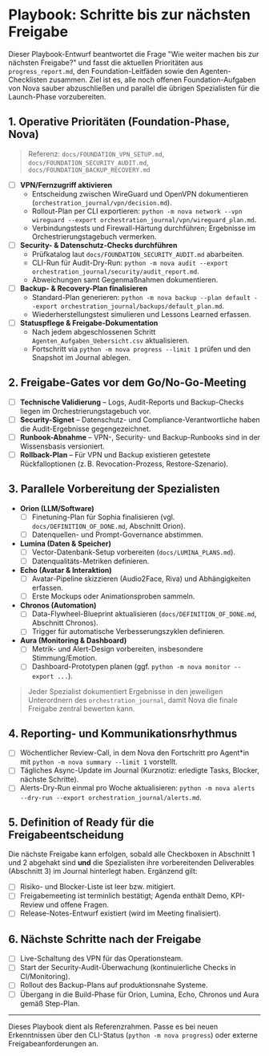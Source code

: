 # Playbook: Schritte bis zur nächsten Freigabe

Dieser Playbook-Entwurf beantwortet die Frage "Wie weiter machen bis zur nächsten Freigabe?" und fasst die aktuellen Prioritäten aus `progress_report.md`, den Foundation-Leitfäden sowie den Agenten-Checklisten zusammen. Ziel ist es, alle noch offenen Foundation-Aufgaben von Nova sauber abzuschließen und parallel die übrigen Spezialisten für die Launch-Phase vorzubereiten.

## 1. Operative Prioritäten (Foundation-Phase, Nova)

> Referenz: `docs/FOUNDATION_VPN_SETUP.md`, `docs/FOUNDATION_SECURITY_AUDIT.md`, `docs/FOUNDATION_BACKUP_RECOVERY.md`

- [ ] **VPN/Fernzugriff aktivieren**
  - Entscheidung zwischen WireGuard und OpenVPN dokumentieren (`orchestration_journal/vpn/decision.md`).
  - Rollout-Plan per CLI exportieren: `python -m nova network --vpn wireguard --export orchestration_journal/vpn/wireguard_plan.md`.
  - Verbindungstests und Firewall-Härtung durchführen; Ergebnisse im Orchestrierungstagebuch vermerken.
- [ ] **Security- & Datenschutz-Checks durchführen**
  - Prüfkatalog laut `docs/FOUNDATION_SECURITY_AUDIT.md` abarbeiten.
  - CLI-Run für Audit-Dry-Run: `python -m nova audit --export orchestration_journal/security/audit_report.md`.
  - Abweichungen samt Gegenmaßnahmen dokumentieren.
- [ ] **Backup- & Recovery-Plan finalisieren**
  - Standard-Plan generieren: `python -m nova backup --plan default --export orchestration_journal/backups/default_plan.md`.
  - Wiederherstellungstest simulieren und Lessons Learned erfassen.
- [ ] **Statuspflege & Freigabe-Dokumentation**
  - Nach jedem abgeschlossenen Schritt `Agenten_Aufgaben_Uebersicht.csv` aktualisieren.
  - Fortschritt via `python -m nova progress --limit 1` prüfen und den Snapshot im Journal ablegen.

## 2. Freigabe-Gates vor dem Go/No-Go-Meeting

- [ ] **Technische Validierung** – Logs, Audit-Reports und Backup-Checks liegen im Orchestrierungstagebuch vor.
- [ ] **Security-Signet** – Datenschutz- und Compliance-Verantwortliche haben die Audit-Ergebnisse gegengezeichnet.
- [ ] **Runbook-Abnahme** – VPN-, Security- und Backup-Runbooks sind in der Wissensbasis versioniert.
- [ ] **Rollback-Plan** – Für VPN und Backup existieren getestete Rückfalloptionen (z. B. Revocation-Prozess, Restore-Szenario).

## 3. Parallele Vorbereitung der Spezialisten

- **Orion (LLM/Software)**
  - [ ] Finetuning-Plan für Sophia finalisieren (vgl. `docs/DEFINITION_OF_DONE.md`, Abschnitt Orion).
  - [ ] Datenquellen- und Prompt-Governance abstimmen.
- **Lumina (Daten & Speicher)**
  - [ ] Vector-Datenbank-Setup vorbereiten (`docs/LUMINA_PLANS.md`).
  - [ ] Datenqualitäts-Metriken definieren.
- **Echo (Avatar & Interaktion)**
  - [ ] Avatar-Pipeline skizzieren (Audio2Face, Riva) und Abhängigkeiten erfassen.
  - [ ] Erste Mockups oder Animationsproben sammeln.
- **Chronos (Automation)**
  - [ ] Data-Flywheel-Blueprint aktualisieren (`docs/DEFINITION_OF_DONE.md`, Abschnitt Chronos).
  - [ ] Trigger für automatische Verbesserungszyklen definieren.
- **Aura (Monitoring & Dashboard)**
  - [ ] Metrik- und Alert-Design vorbereiten, insbesondere Stimmung/Emotion.
  - [ ] Dashboard-Prototypen planen (ggf. `python -m nova monitor --export ...`).

> Jeder Spezialist dokumentiert Ergebnisse in den jeweiligen Unterordnern des `orchestration_journal`, damit Nova die finale Freigabe zentral bewerten kann.

## 4. Reporting- und Kommunikationsrhythmus

- [ ] Wöchentlicher Review-Call, in dem Nova den Fortschritt pro Agent*in mit `python -m nova summary --limit 1` vorstellt.
- [ ] Tägliches Async-Update im Journal (Kurznotiz: erledigte Tasks, Blocker, nächste Schritte).
- [ ] Alerts-Dry-Run einmal pro Woche aktualisieren: `python -m nova alerts --dry-run --export orchestration_journal/alerts.md`.

## 5. Definition of Ready für die Freigabeentscheidung

Die nächste Freigabe kann erfolgen, sobald alle Checkboxen in Abschnitt 1 und 2 abgehakt sind **und** die Spezialisten ihre vorbereitenden Deliverables (Abschnitt 3) im Journal hinterlegt haben. Ergänzend gilt:

- [ ] Risiko- und Blocker-Liste ist leer bzw. mitigiert.
- [ ] Freigabemeeting ist terminlich bestätigt; Agenda enthält Demo, KPI-Review und offene Fragen.
- [ ] Release-Notes-Entwurf existiert (wird im Meeting finalisiert).

## 6. Nächste Schritte nach der Freigabe

- [ ] Live-Schaltung des VPN für das Operationsteam.
- [ ] Start der Security-Audit-Überwachung (kontinuierliche Checks in CI/Monitoring).
- [ ] Rollout des Backup-Plans auf produktionsnahe Systeme.
- [ ] Übergang in die Build-Phase für Orion, Lumina, Echo, Chronos und Aura gemäß Step-Plan.

---

Dieses Playbook dient als Referenzrahmen. Passe es bei neuen Erkenntnissen über den CLI-Status (`python -m nova progress`) oder externe Freigabeanforderungen an.
